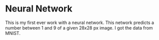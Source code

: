 # Neural Network

This is my first ever work with a neural network. This network predicts a number between 1 and 9 of a given 28x28 px image. I got the data from MNIST.
